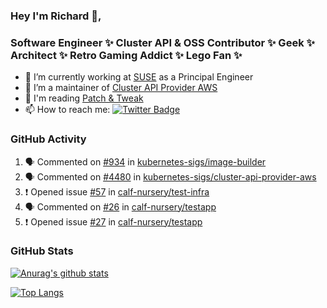 ### Hey I'm Richard 👋, 

<h3 align="left">Software Engineer ✨ Cluster API & OSS Contributor ✨ Geek ✨ Architect ✨ Retro Gaming Addict ✨ Lego Fan ✨</h3>

- 🔭 I’m currently working at [SUSE](https://www.suse.com/) as a Principal Engineer
- 👯 I’m a maintainer of [Cluster API Provider AWS](https://github.com/kubernetes-sigs/cluster-api-provider-aws)
- 💬 I'm reading [Patch & Tweak](https://bjooks.com/products/patch-tweak-exploring-modular-synthesis)
- 📫 How to reach me: [![Twitter Badge](https://img.shields.io/badge/-@fruit_case-00acee?style=flat&logo=Twitter&logoColor=white)](https://twitter.com/intent/follow?screen_name=fruit_case "Follow on Twitter")

### GitHub Activity 

<!--START_SECTION:activity-->
1. 🗣 Commented on [#934](https://github.com/kubernetes-sigs/image-builder/pull/934#issuecomment-1705523565) in [kubernetes-sigs/image-builder](https://github.com/kubernetes-sigs/image-builder)
2. 🗣 Commented on [#4480](https://github.com/kubernetes-sigs/cluster-api-provider-aws/pull/4480#issuecomment-1705521892) in [kubernetes-sigs/cluster-api-provider-aws](https://github.com/kubernetes-sigs/cluster-api-provider-aws)
3. ❗ Opened issue [#57](https://github.com/calf-nursery/test-infra/issues/57) in [calf-nursery/test-infra](https://github.com/calf-nursery/test-infra)
4. 🗣 Commented on [#26](https://github.com/calf-nursery/testapp/pull/26#issuecomment-1705430512) in [calf-nursery/testapp](https://github.com/calf-nursery/testapp)
5. ❗ Opened issue [#27](https://github.com/calf-nursery/testapp/issues/27) in [calf-nursery/testapp](https://github.com/calf-nursery/testapp)
<!--END_SECTION:activity-->

### GitHub Stats

[![Anurag's github stats](https://github-readme-stats.vercel.app/api?username=richardcase&count_private=true&show_icons=true)](https://github.com/anuraghazra/github-readme-stats)

[![Top Langs](https://github-readme-stats.vercel.app/api/top-langs/?username=richardcase&hide=html&layout=compact)](https://github.com/anuraghazra/github-readme-stats)
